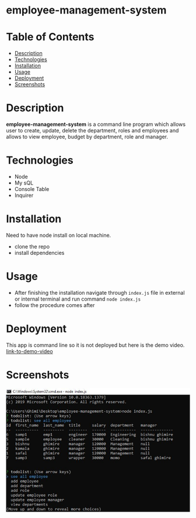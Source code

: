 # employee-management-system
# Table of Contents
- [Description](#Description)
- [Technologies](#Technologies)
- [Installation](#Installation)
- [Usage](#Usage)
- [Deployment](#Deployment)
- [Screenshots](#Screenshots)
# Description
  **employee-management-system** is a command line program which allows user to create, update, delete the department, roles and employees and allows to view employee, budget by department, role and manager.
  # Technologies 
  - Node
  - My sQL
  - Console Table 
  - Inquirer
 # Installation
 Need to have node install on local machine.
 - clone the repo 
 - install dependencies 
 # Usage
 - After finishing the installation navigate through `index.js` file in external or internal terminal and run command `node index.js` 
 - follow the procedure comes after
 # Deployment 
 This app is command line so it is not deployed but here is the demo video.
  [link-to-demo-video](https://drive.google.com/file/d/161N2Ae4OCAyB4F4L-7Z5Gc3AnqLYUnuo/view)
# Screenshots 
 ![demo-picture](./images/ems.JPG)
 
 

